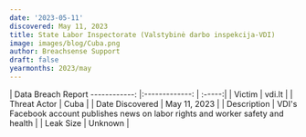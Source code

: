 ```yaml
---
date: '2023-05-11'
discovered: May 11, 2023
title: State Labor Inspectorate (Valstybinė darbo inspekcija-VDI)
image: images/blog/Cuba.png
author: Breachsense Support
draft: false
yearmonths: 2023/may
---
```



| Data Breach Report
------------:     |:-------------:    | :-----:|
| Victim      | vdi.lt      | 
| Threat Actor      | Cuba      | 
| Date Discovered      | May 11, 2023      | 
| Description      | VDI's Facebook account publishes news on labor rights and worker safety and health      | 
| Leak Size      | Unknown      | 


